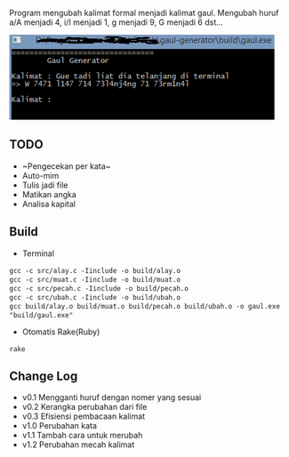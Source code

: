 Program mengubah kalimat formal menjadi kalimat gaul.
Mengubah huruf a/A menjadi 4, i/I menjadi 1, g menjadi 9, G menjadi 6 dst...

![Cuplikan](Cuplikan.png)

## TODO
* ~Pengecekan per kata~
* Auto-mim
* Tulis jadi file
* Matikan angka
* Analisa kapital

## Build
* Terminal
```batch
gcc -c src/alay.c -Iinclude -o build/alay.o
gcc -c src/muat.c -Iinclude -o build/muat.o
gcc -c src/pecah.c -Iinclude -o build/pecah.o
gcc -c src/ubah.c -Iinclude -o build/ubah.o
gcc build/alay.o build/muat.o build/pecah.o build/ubah.o -o gaul.exe
"build/gaul.exe"
```

* Otomatis Rake(Ruby)
```batch
rake
```

## Change Log
* v0.1	Mengganti huruf dengan nomer yang sesuai
* v0.2	Kerangka perubahan dari file
* v0.3	Efisiensi pembacaan kalimat
* v1.0	Perubahan kata
* v1.1	Tambah cara untuk merubah
* v1.2	Perubahan mecah kalimat